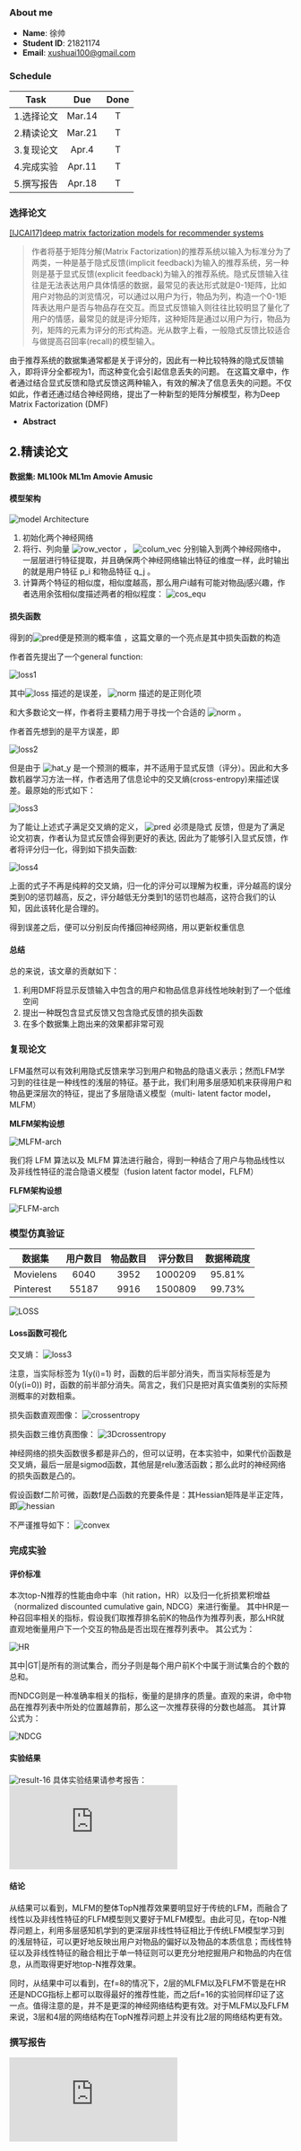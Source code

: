 ### About me
* **Name**: 徐帅  
* **Student ID**: 21821174  
* **Email**: xushuai100@gmail.com
### Schedule

Task|Due|Done
-|:-:|:-:
1.选择论文|Mar.14|T
2.精读论文|Mar.21|T
3.复现论文|Apr.4|T
4.完成实验|Apr.11|T
5.撰写报告|Apr.18|T  
### 选择论文
[[IJCAI17]deep matrix factorization models for recommender systems](DMF.pdf)
>作者将基于矩阵分解(Matrix Factorization)的推荐系统以输入为标准分为了两类，一种是基于隐式反馈(implicit feedback)为输入的推荐系统，另一种则是基于显式反馈(explicit feedback)为输入的推荐系统。隐式反馈输入往往是无法表达用户具体情感的数据，最常见的表达形式就是0-1矩阵，比如用户对物品的浏览情况，可以通过以用户为行，物品为列，构造一个0-1矩阵表达用户是否与物品存在交互。而显式反馈输入则往往比较明显了量化了用户的情感，最常见的就是评分矩阵，这种矩阵是通过以用户为行，物品为列，矩阵的元素为评分的形式构造。光从数字上看，一般隐式反馈比较适合与做提高召回率(recall)的模型输入。

由于推荐系统的数据集通常都是关于评分的，因此有一种比较特殊的隐式反馈输入，即将评分全都视为1，而这种变化会引起信息丢失的问题。
在这篇文章中，作者通过结合显式反馈和隐式反馈这两种输入，有效的解决了信息丢失的问题。不仅如此，作者还通过结合神经网络，提出了一种新型的矩阵分解模型，称为Deep Matrix Factorization (DMF)
* **Abstract**

## 2.精读论文
#### 数据集: ML100k ML1m Amovie Amusic
#### 模型架构
![model Architecture](https://github.com/jialei0701/ANN/blob/master/%E5%BE%90%E5%B8%85-21821174/arch.png)
1. 初始化两个神经网络
2. 将行、列向量 ![row_vector](https://github.com/jialei0701/ANN/blob/master/%E5%BE%90%E5%B8%85-21821174/row_vector.svg) ， ![colum_vec](https://github.com/jialei0701/ANN/blob/master/%E5%BE%90%E5%B8%85-21821174/colum_vec.svg)  分别输入到两个神经网络中，一层层进行特征提取，并且确保两个神经网络输出特征的维度一样，此时输出的就是用户特征 p_i 和物品特征  q_j 。
3. 计算两个特征的相似度，相似度越高，那么用户i越有可能对物品j感兴趣，作者选用余弦相似度描述两者的相似程度：  ![cos_equ](https://github.com/jialei0701/ANN/blob/master/%E5%BE%90%E5%B8%85-21821174/cos.svg)
#### 损失函数
得到的![pred](https://github.com/jialei0701/ANN/blob/master/%E5%BE%90%E5%B8%85-21821174/pred.svg)便是预测的概率值 ，这篇文章的一个亮点是其中损失函数的构造

作者首先提出了一个general function:

![loss1](https://github.com/jialei0701/ANN/blob/master/%E5%BE%90%E5%B8%85-21821174/loss1.svg)

其中![loss](https://github.com/jialei0701/ANN/blob/master/%E5%BE%90%E5%B8%85-21821174/loss.svg) 描述的是误差， ![norm](https://github.com/jialei0701/ANN/blob/master/%E5%BE%90%E5%B8%85-21821174/norm.svg) 描述的是正则化项

和大多数论文一样，作者将主要精力用于寻找一个合适的 ![norm](https://github.com/jialei0701/ANN/blob/master/%E5%BE%90%E5%B8%85-21821174/norm.svg) 。

作者首先想到的是平方误差，即

![loss2](https://github.com/jialei0701/ANN/blob/master/%E5%BE%90%E5%B8%85-21821174/loss2.svg)

但是由于 ![hat_y](https://github.com/jialei0701/ANN/blob/master/%E5%BE%90%E5%B8%85-21821174/hat_y.svg) 是一个预测的概率，并不适用于显式反馈（评分）。因此和大多数机器学习方法一样，作者选用了信息论中的交叉熵(cross-entropy)来描述误差。最原始的形式如下：

![loss3](https://github.com/jialei0701/ANN/blob/master/%E5%BE%90%E5%B8%85-21821174/loss3.svg)

为了能让上述式子满足交叉熵的定义， ![pred](https://github.com/jialei0701/ANN/blob/master/%E5%BE%90%E5%B8%85-21821174/pred.svg) 必须是隐式  反馈，但是为了满足论文初衷，作者认为显式反馈会得到更好的表达, 因此为了能够引入显式反馈，作者将评分归一化，得到如下损失函数:

![loss4](https://github.com/jialei0701/ANN/blob/master/%E5%BE%90%E5%B8%85-21821174/loss4.svg)

上面的式子不再是纯粹的交叉熵，归一化的评分可以理解为权重，评分越高的误分类到0的惩罚越高，反之，评分越低无分类到1的惩罚也越高，这符合我们的认知，因此该转化是合理的。

得到误差之后，便可以分别反向传播回神经网络，用以更新权重信息

#### 总结
总的来说，该文章的贡献如下：
1. 利用DMF将显示反馈输入中包含的用户和物品信息非线性地映射到了一个低维空间
2. 提出一种既包含显式反馈又包含隐式反馈的损失函数
3. 在多个数据集上跑出来的效果都非常可观
### 复现论文
LFM虽然可以有效利用隐式反馈来学习到用户和物品的隐语义表示；然而LFM学习到的往往是一种线性的浅层的特征。基于此，我们利用多层感知机来获得用户和物品更深层次的特征，提出了多层隐语义模型（multi- latent factor model，MLFM）

**MLFM架构设想**

![MLFM-arch](https://github.com/jialei0701/ANN/blob/master/%E5%BE%90%E5%B8%85-21821174/MLFM.png)

我们将 LFM 算法以及 MLFM 算法进行融合，得到一种结合了用户与物品线性以及非线性特征的混合隐语义模型（fusion latent factor model，FLFM）

**FLFM架构设想**

![FLFM-arch](https://github.com/jialei0701/ANN/blob/master/%E5%BE%90%E5%B8%85-21821174/FLFM.png)

### 模型仿真验证

数据集|用户数目|物品数目|评分数目|数据稀疏度
-|:-:|:-:|:-:|:-:
Movielens|6040|3952|1000209|95.81% 
Pinterest|55187|9916|1500809|99.73% 

![LOSS](https://github.com/jialei0701/ANN/blob/master/%E5%BE%90%E5%B8%85-21821174/LossComp.png)

#### Loss函数可视化
交叉熵：
![loss3](https://github.com/jialei0701/ANN/blob/master/%E5%BE%90%E5%B8%85-21821174/loss3.svg)

注意，当实际标签为 1(y(i)=1) 时，函数的后半部分消失，而当实际标签是为 0(y(i=0)) 时，函数的前半部分消失。简言之，我们只是把对真实值类别的实际预测概率的对数相乘。

损失函数直观图像：
![crossentropy](https://github.com/jialei0701/ANN/blob/master/%E5%BE%90%E5%B8%85-21821174/crossentropy2.png)

损失函数三维仿真图像：
![3Dcrossentropy](https://github.com/jialei0701/ANN/blob/master/%E5%BE%90%E5%B8%85-21821174/3D-cross-Entropy.jpg)

神经网络的损失函数很多都是非凸的，但可以证明，在本实验中，如果代价函数是交叉熵，最后一层是sigmod函数，其他层是relu激活函数；那么此时的神经网络的损失函数是凸的。

假设函数f二阶可微，函数f是凸函数的充要条件是：其Hessian矩阵是半正定阵， 即![hessian](https://github.com/jialei0701/ANN/blob/master/%E5%BE%90%E5%B8%85-21821174/hessian.png)

不严谨推导如下：
![convex](https://github.com/jialei0701/ANN/blob/master/%E5%BE%90%E5%B8%85-21821174/convex.jpg)

### 完成实验
#### 评价标准
本次top-N推荐的性能由命中率（hit ration，HR）以及归一化折损累积增益（normalized discounted cumulative gain, NDCG）来进行衡量。 其中HR是一种召回率相关的指标，假设我们取推荐排名前K的物品作为推荐列表，那么HR就直观地衡量用户下一个交互的物品是否出现在推荐列表中。
其公式为： 

![HR](https://github.com/jialei0701/ANN/blob/master/%E5%BE%90%E5%B8%85-21821174/HR.png)

其中|GT|是所有的测试集合，而分子则是每个用户前K个中属于测试集合的个数的总和。 

而NDCG则是一种准确率相关的指标，衡量的是排序的质量。直观的来讲，命中物品在推荐列表中所处的位置越靠前，那么这一次推荐获得的分数也越高。
其计算公式为：

![NDCG](https://github.com/jialei0701/ANN/blob/master/%E5%BE%90%E5%B8%85-21821174/NDCG.png)

#### 实验结果
![result-16](https://github.com/jialei0701/ANN/blob/master/%E5%BE%90%E5%B8%85-21821174/result-16.png)
具体实验结果请参考报告：![final_report](https://github.com/jialei0701/ANN/blob/master/%E5%BE%90%E5%B8%85-21821174/最终报告_徐帅_21821174.pdf)
#### 结论
从结果可以看到，MLFM的整体TopN推荐效果要明显好于传统的LFM，而融合了线性以及非线性特征的FLFM模型则又要好于MLFM模型。由此可见，在top-N推荐问题上，利用多层感知机学到的更深层非线性特征相比于传统LFM模型学习到的浅层特征，可以更好地反映出用户对物品的偏好以及物品的本质信息；而线性特征以及非线性特征的融合相比于单一特征则可以更充分地挖掘用户和物品的内在信息，从而取得更好地top-N推荐效果。

同时，从结果中可以看到，在f=8的情况下，2层的MLFM以及FLFM不管是在HR还是NDCG指标上都可以取得最好的推荐性能，而之后f=16的实验同样印证了这一点。值得注意的是，并不是更深的神经网络结构更有效。对于MLFM以及FLFM来说，3层和4层的网络结构在TopN推荐问题上并没有比2层的网络结构更有效。
### 撰写报告
![final_report](https://github.com/jialei0701/ANN/blob/master/%E5%BE%90%E5%B8%85-21821174/最终报告_徐帅_21821174.pdf)
